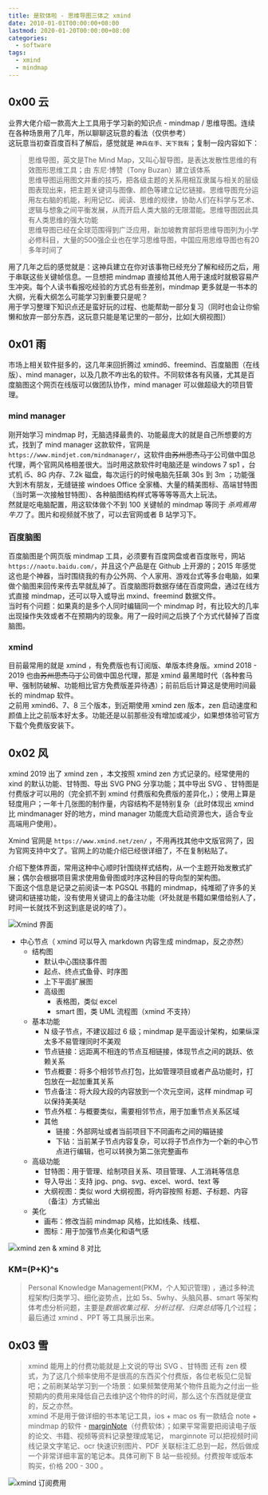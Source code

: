 ```yaml
---
title: 是软体啦 - 思维导图三体之 xmind
date: 2010-01-01T00:00:00+08:00
lastmod: 2020-01-20T00:00:00+08:00
categories:
  - software
tags:
  - xmind
  - mindmap
---
```

## 0x00 云

业界大佬介绍一款高大上工具用于学习新的知识点 - mindmap / 思维导图。连续在各种场景用了几年，所以聊聊这玩意的看法（仅供参考）  
这玩意当初查百度百科了解后，感觉就是 `神兵在手、天下我有`；复制一段内容如下：  

> 思维导图，英文是The Mind Map，又叫心智导图，是表达发散性思维的有效图形思维工具；由 东尼·博赞（Tony Buzan）建立该体系  
> 思维导图运用图文并重的技巧，把各级主题的关系用相互隶属与相关的层级图表现出来，把主题关键词与图像、颜色等建立记忆链接。思维导图充分运用左右脑的机能，利用记忆、阅读、思维的规律，协助人们在科学与艺术、逻辑与想象之间平衡发展，从而开启人类大脑的无限潜能。思维导图因此具有人类思维的强大功能  
> 思维导图已经在全球范围得到广泛应用，新加坡教育部将思维导图列为小学必修科目，大量的500强企业也在学习思维导图，中国应用思维导图也有20多年时间了  

用了几年之后的感觉就是：这神兵建立在你对该事物已经充分了解和经历之后，用于串联这些关键帧信息。一旦想把 mindmap 直接给其他人用于速成时就极容易产生冲突。每个人读书看报吃经验的方式总有些差别，mindmap 更多就是一书本的大纲，光看大纲怎么可能学习到重要只是呢？  
用于学习整理下知识点还是蛮好玩的过程、也能帮助一部分复习（同时也会让你偷懒和放弃一部分东西，这玩意只能是笔记里的一部分，比如[大纲视图]）  

## 0x01 雨

市场上相关软件挺多的，这几年来回折腾过 xmind6、freemind、百度脑图（在线版）、mind manager，以及几款不咋出名的软件。不同软体各有风骚，尤其是百度脑图这个网页在线版可以做团队协作，mind manager 可以做超级大的项目管理。  

### mind manager

刚开始学习 mindmap 时，无脑选择最贵的、功能最庞大的就是自己所想要的方式，找到了 mind manager 这款软件，官网是 `https://www.mindjet.com/mindmanager/`，这软件由~~苏州思杰马丁~~公司做中国总代理，两个官网风格相差很大。当时用这款软件时电脑还是 windows 7 sp1 ，台式机 i5、8G 内存、7.2k 磁盘，每次运行的时候电脑先狂飙 30s 到 3m ；功能强大到木有朋友，无缝链接 windoes Office 全家桶、大量的精美图标、高端甘特图（当时第一次接触甘特图）、各种脑图结构样式等等等等高大上玩法。  
然就是吃电脑配置，用这软体做个不到 100 关键帧的 mindmap 等同于 *杀鸡焉用牛刀* 了。图片和视频就不放了，可以去官网或者 B 站学习下。  

### 百度脑图

百度脑图是个网页版 mindmap 工具，必须要有百度网盘或者百度账号，网站 `https://naotu.baidu.com/`，并且这个产品是在 Github 上开源的；2015 年感觉这也是个神器，当时围绕我的有办公外网、个人家用、游戏台式等多台电脑，如果做个脑图来回传来传去早就乱掉了。百度脑图将数据存储在百度网盘，通过在线方式直接 mindmap，还可以导入或导出 mxind、freemind 数据文件。  
当时有个问题：如果真的是多个人同时编辑同一个 mindmap 时，有比较大的几率出现操作失效或者不在预期内的现象。用了一段时间之后换了个方式代替掉了百度脑图。  

### xmind

目前最常用的就是 xmind ，有免费版也有订阅版、单版本终身版。xmind 2018 - 2019 也由~~苏州思杰马丁~~公司做中国总代理，那是 xmind 最黑暗时代（各种套马甲、强制防破解、功能相比官方免费版差异待遇）；前前后后计算这是使用时间最长的 mindmap 软件。  
之前用 xmind6、7、8 三个版本，到近期使用 xmind zen 版本，zen 启动速度和颜值上比之前版本好太多。功能还是以前那些没有增加或减少，如果想体验可官方下载个免费版安装下。  

## 0x02 风

xmind 2019 出了 xmind zen ，本文按照 xmind zen 方式记录的。经常使用的 xind 的默认功能、甘特图、导出 SVG PNG 分享功能；其中导出 SVG 、甘特图是付费版才可以用的（完全抓不到 xmind 付费版和免费版的差异化，）；使用上算是轻度用户；一年十几张图的制作量，内容结构不是特别复杂（此时体现出 xmind 比 mindmanager 好的地方，mind manager 功能庞大启动资源也大，适合专业高端用户使用）。  

Xmind 官网是 `https://www.xmind.net/zen/` ，不用再找其他中文版官网了，因为官网支持中文了。官网上的功能介绍已经很详细了，不在复制粘贴了。  

介绍下整体界面，常用这种中心顺时针围绕样式结构，从一个主题开始发散式扩展；偶尔会根据项目需求使用鱼骨图或时序这种目的导向型的架构图。  
下面这个信息是记录之前阅读一本 PGSQL 书籍的 mindmap，纯堆砌了许多的关键词和链接功能，没有使用关键词上的备注功能（坏处就是书籍如果借给别人了，时间一长就找不到这到底是说的啥了）。  

![Xmind 界面](./xmind-desk.png)

- 中心节点（ xmind 可以导入 markdown 内容生成 mindmap，反之亦然）
  - 结构图
    - 默认中心围绕事件图
    - 起点、终点式鱼骨、时序图
    - 上下平面扩展图
    - 高级图
      - 表格图，类似 excel
      - smart 图，类 UML 流程图（xmind 不支持）
  - 基本功能
    - N 级子节点，不建议超过 6 级；mindmap 是平面设计架构，如果纵深太多不易管理同时不美观
    - 节点链接：远距离不相连的节点互相链接，体现节点之间的跳跃、依赖关系
    - 节点概要：将多个相邻节点打包，比如管理项目或者产品功能时，打包放在一起加重其关系
    - 节点备注：将大段大段的内容放到一个次元空间，这样 mindmap 可以保持美美哒
    - 节点外框：与概要类似，需要相邻节点，用于加重节点关系区域
    - 其他
      - 链接：外部网址或者当前项目下不同画布之间的瞄链接
      - 下钻：当前某子节点内容复杂，可以将子节点作为一个新的中心节点进行编辑，也可以转换为第二张完整画布
  - 高级功能
    - 甘特图：用于管理、绘制项目关系、项目管理、人工消耗等信息
    - 导入导出：支持 jpg、png、svg、excel、word、text 等
    - 大纲视图：类似 word 大纲视图，将内容按照 标题、子标题、内容（备注）方式输出
  - 美化
    - 画布：修改当前 mindmap 风格，比如线条、线框、
    - 图标：用于加强节点美化和语气感

![xmind zen & xmind 8 对比](./zen-8.jpg)

### KM=(P+K)^s

> Personal Knowledge Management(PKM，个人知识管理) ，通过多种流程架构归类学习、细化姿势点，比如 5s、5why、头脑风暴、smart 等架构体考虑分析问题，主要是*数据收集过程、分析过程、归类总结*等几个过程；最后通过 xmind 、PPT 等工具展示出来。  

## 0x03 雪

> xmind 能用上的付费功能就是上文说的导出 SVG 、甘特图 还有 zen 模式，为了这几个频率使用不是很高的东西买个付费版，各位老板见仁见智吧；之前刷某站学习到一个场景：如果频繁使用某个物件且能为之付出一些预期内的费用来降低自己去维护这个物件的时间，那么这个东西就是便宜的，反之亦然。  
> xmind 不是用于做详细的书本笔记工具，ios + mac os 有一款结合 note + mindmap 的软件 - [marginNote](https://www.marginnote.com/)（付费软体）；如果平常需要把阅读电子版的论文、书籍、视频等资料记录整理成笔记， marginnote 可以把视频时间线记录文字笔记、ocr 快速识别图片、PDF 关联标注汇总到一起，然后做成一个非常详细丰富的笔记本。具体可刷下 B 站一些视频。付费按年或版本购买，价格 200 - 300 。  

![xmind 订阅费用](./xmind-ding.png)
